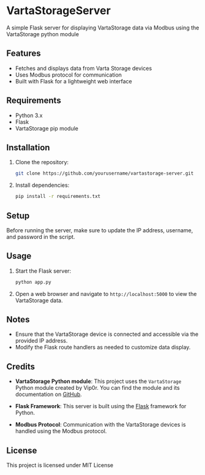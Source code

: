 # VartaStorageServer
A simple Flask server for displaying VartaStorage data via Modbus using the VartaStorage python module

## Features

- Fetches and displays data from Varta Storage devices
- Uses Modbus protocol for communication
- Built with Flask for a lightweight web interface

## Requirements

- Python 3.x
- Flask
- VartaStorage pip module

## Installation

1. Clone the repository:

    ```bash
    git clone https://github.com/yourusername/vartastorage-server.git
    ```

2. Install dependencies:

    ```bash
    pip install -r requirements.txt
    ```

## Setup

Before running the server, make sure to update the IP address, username, and password in the script. 

## Usage

1. Start the Flask server:

    ```bash
    python app.py
    ```

2. Open a web browser and navigate to `http://localhost:5000` to view the VartaStorage data.

## Notes

- Ensure that the VartaStorage device is connected and accessible via the provided IP address.
- Modify the Flask route handlers as needed to customize data display.

## Credits

- **VartaStorage Python module**: This project uses the `VartaStorage` Python module created by Vip0r. You can find the module and its documentation on [GitHub](https://github.com/Vip0r/vartastorage).

- **Flask Framework**: This server is built using the [Flask](https://github.com/pallets/flask) framework for Python.

- **Modbus Protocol**: Communication with the VartaStorage devices is handled using the Modbus protocol.

## License

This project is licensed under MIT License


